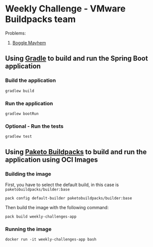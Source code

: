 # Weekly Challenge - VMware Buildpacks team

Problems:

1. [Boggle Mayhem](problems/1%20-%20Boggle%20Mayhem.pdf)

## Using [Gradle](https://gradle.org/) to build and run the Spring Boot application

### Build the application

```shell
gradlew build
```

### Run the application

```shell
gradlew bootRun
```

### Optional - Run the tests
```shell
gradlew test
```

## Using [Paketo Buildpacks](https://paketo.io/) to build and run the application using OCI Images

### Building the image

First, you have to select the default build, in this case is `paketobuildpacks/builder:base`

```shell
pack config default-builder paketobuildpacks/builder:base
```  

Then build the image with the following command:

```shell
pack build weekly-challenges-app
```

### Running the image

```shell
docker run -it weekly-challenges-app bash
```
